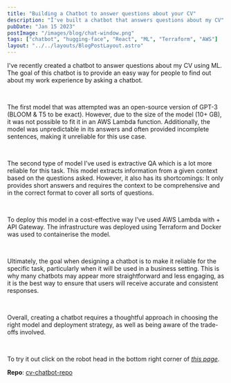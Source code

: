 ```yaml
---
title: "Building a Chatbot to answer questions about your CV"
description: "Ï've built a chatbot that answers questions about my CV"
pubDate: "Jan 15 2023"
postImage: "/images/blog/chat-window.png"
tags: ["chatbot", "hugging-face", "React", "ML", "Terraform", "AWS"]
layout: "../../layouts/BlogPostLayout.astro"
---
```


I've recently created a chatbot to answer questions about my CV using ML. The goal of this chatbot is to provide an easy way for people to find out about my work experience by asking a chatbot.

&nbsp;

The first model that was attempted was an open-source version of GPT-3 (BLOOM & T5 to be exact). However, due to the size of the model (10+ GB), it was not possible to fit it in an AWS Lambda function. Additionally, the model was unpredictable in its answers and often provided incomplete sentences, making it unreliable for this use case.

&nbsp;

The second type of model I’ve used is extractive QA which is a lot more reliable for this task. This model extracts information from a given context based on the questions asked. However, it also has its shortcomings: It only provides short answers and requires the context to be comprehensive and in the correct format to cover all sorts of questions.

&nbsp;

To deploy this model in a cost-effective way I’ve used AWS Lambda with + API Gateway. The infrastructure was deployed using Terraform and Docker was used to containerise the model.

&nbsp;

Ultimately, the goal when designing a chatbot is to make it reliable for the specific task, particularly when it will be used in a business setting. This is why many chatbots may appear more straightforward and less engaging, as it is the best way to ensure that users will receive accurate and consistent responses. 

&nbsp;

Overall, creating a chatbot requires a thoughtful approach in choosing the right model and deployment strategy, as well as being aware of the trade-offs involved.

&nbsp;

To try it out click on the robot head in the bottom right corner of [*this page*](https://cv-chatbot.netlify.app/).

**Repo**: [cv-chatbot-repo](https://github.com/wanderdust/cv-chatbot)